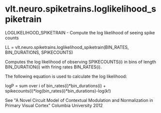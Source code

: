 # vlt.neuro.spiketrains.loglikelihood_spiketrain

  LOGLIKELIHOOD_SPIKETRAIN - Compute the log likelihood of seeing spike counts
 
   LL = vlt.neuro.spiketrains.loglikelihood_spiketrain(BIN_RATES, BIN_DURATIONS, SPIKECOUNTS)
 
   Computes the log likelihood of observing SPIKECOUNTS(i) in 
   bins of length BIN_DURATION(i) with firing rates BIN_RATES(i).
 
   The following equation is used to calculate the log likelihood:
 
   logP = sum over i of
      bin_rates(i)*bin_durations(i) + spikecounts(i)*log(bin_rates(i)*bin_durations)-log(k!)
 
   See "A Novel Circuit Model of Contextual Modulation and Normalization in Primary Visual Cortex"
   Columbia University 2012
